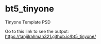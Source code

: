 # bt5_tinyone

Tinyone Template PSD

Go to this link to see the output: https://tanjilrahman321.github.io/bt5_tinyone/
